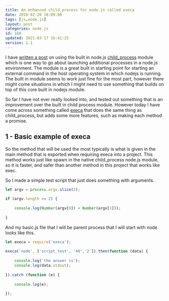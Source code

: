 ```yaml
---
title: An enhanced child_process for node.js called execa
date: 2018-02-28 18:09:00
tags: [js,node.js]
layout: post
categories: node.js
id: 160
updated: 2021-03-17 16:41:25
version: 1.1
---
```


I have [written a post](/2018/02/04/nodejs-child-process/) on using the built in node.js [child_process](https://nodejs.org/docs/latest-v8.x/api/child_process.html) module which is one way to go about launching additional processes in a node.js environment. The module is a great built in starting point for starting an external command in the host operating system in which nodejs is running. The built in module seems to work just fine for the most part, however there might come situations in which I might need to use something that builds on top of this core built in nodejs module.

So far I have not ever really looked into, and tested out something that is an improvement over the built in child process module. However today I have come across something called [execa](https://www.npmjs.com/package/execa) that does the same thing as child_process, but adds some more features, such as making each method a promise.

<!-- more -->

## 1 - Basic example of execa

So the method that will be used the most typically is what is given in the main method that is exported when requiring execa into a project. This method works just like spawn in the native child_process node.js module, so it is faster, and safer than another method in this project that works like exec.

So I made a simple test script that just does something with arguments.

```js
let argv = process.argv.slice(2);
 
if (argv.length >= 2) {
 
    console.log(Number(argv[0]) + Number(argv[1]));
 
}
```

And my basic.js file that I will be parent process that I will start with node looks like this.
```js
let execa = require('execa');
 
execa('node', ['script_test', '40','2']).then(function (data) {
 
    console.log('the answer is');
    console.log(data.stdout);
 
}).catch (function (e) {
 
    console.log(e);
 
});
```